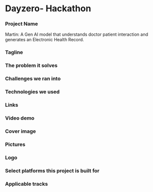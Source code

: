 # Dayzero- Hackathon

### Project Name
Martin: A Gen AI model that understands doctor patient interaction and generates an Electronic Health Record.


### Tagline
### The problem it solves
### Challenges we ran into
### Technologies we used
### Links
### Video demo
### Cover image
### Pictures
### Logo
### Select platforms this project is built for
### Applicable tracks
